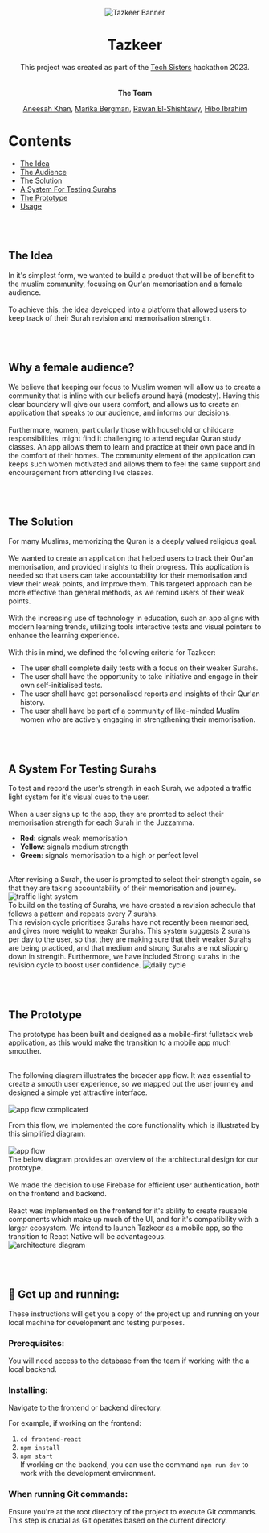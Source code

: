 <p align="center">
  <img src="/assets/tazkeer_banner_dark.png" alt="Tazkeer Banner">
</p>

<div align="center">
    <h1>
        Tazkeer
    </h1>
    <div>
        This project was created as part of the <a href="https://www.tech-sisters.com/">Tech Sisters</a> hackathon 2023.
    </div>
  <br/>
  <br/>
    <strong> The Team </strong>
    <p>
     <a href="https://github.com/annoinspace">Aneesah Khan</a>,  
     <a href="https://github.com/mariberg">Marika Bergman</a>,
      <a href="https://github.com/rawanshisht">Rawan El-Shishtawy</a>, 
      <a href="https://github.com/hiboibrahim">Hibo Ibrahim</a> 
    </p>
</div>
 
  <div>
   <h1>
     Contents
   </h1>
<ul>
 <li><a href="#idea">The Idea</a></li>
    <li><a href="#audience">The Audience</a></li>
    <li><a href="#solution">The Solution</a></li>
    <li><a href="#tls">A System For Testing Surahs</a></li>
    <li><a href="#prototype">The Prototype</a></li>
    <li><a href="#usage">Usage</a></li>
  
</ul>
  </div>
  <br/>
  <br/>
<div>
  <h2 id="idea">
    The Idea
  </h2>
  <p>
    In it's simplest form, we wanted to build a product that will be of benefit to the muslim community, focusing on Qur'an memorisation and a female audience. 
    <br/>
    <br/>
    To achieve this, the idea developed into a platform that allowed users to keep track of their Surah revision and memorisation strength. 
  <p>
  <br/>
  <br/>
      <h2 id="audience">
    Why a female audience?
  </h2>
  <p>
    We believe that keeping our focus to Muslim women will allow us to create a community that is inline with our beliefs around hayā (modesty). Having this clear boundary will give our users comfort, and allows us to create an application that speaks to our audience, and informs our decisions.
<br/>
    <br/>
   Furthermore, women, particularly those with household or childcare responsibilities, might find it challenging to attend regular Quran study classes. An app allows them to learn and practice at their own pace and in the comfort of their homes. The community element of the application can keeps such women motivated and allows them to feel the same support and encouragement from attending live classes.
  <p>
  <br/>
  <br/>
  <h2 id="solution">
    The Solution
  </h2>
  <p>
  For many Muslims, memorizing the Quran is a deeply valued religious goal.
    <br/>
    <br/>
    We wanted to create an application that helped users to track their Qur'an memorisation, 
   and provided insights to their progress. This application is needed so that users can take 
    accountability for their memorisation and view their weak points, and improve them. This targeted approach can be more effective than general methods, as we remind users of their weak points.
    <br/>
    <br/>
    With the increasing use of technology in education, such an app aligns with modern learning trends, utilizing tools interactive tests and visual pointers to enhance the learning experience.
  
  <br/>
   <br/>
  With this in mind, we defined the following criteria for Tazkeer:
      <ul>
      <li>The user shall complete daily tests with a focus on their weaker Surahs.</li>
      <li>The user shall have the opportunity to take initiative and engage in their own self-initialised tests.</li>
      <li>The user shall have get personalised reports and insights of their Qur'an history.</li>
      <li>The user shall have be part of a community of like-minded Muslim women who are actively engaging in strengthening their memorisation.</li>
    </ul>
  <p>
  <br/>
  <br/>
    <h2 id="tls">
   A System For Testing Surahs
  </h2>
  <p>
To test and record the user's strength in each Surah, we adpoted a traffic light system for it's visual cues to the user. 
<br/>
<br/>
When a user signs up to the app, they are promted to select their memorisation strength for each Surah in the Juzzamma.
<br/>
<ul>
<li><strong>Red</strong>: signals weak memorisation</li>
<li><strong>Yellow</strong>: signals medium strength</li>
<li><strong>Green</strong>: signals memorisation to a high or perfect level</li>
</ul>
<br/>
After revising a Surah, the user is prompted to select their strength again, so that they are taking accountability of their memorisation and journey.
<br/>
<img src="/assets/tls-overview.png" alt="traffic light system">
<br/>
To build on the testing of Surahs, we have created a revision schedule that follows a pattern and repeats every 7 surahs. 
<br/>
This revision cycle prioritises Surahs have not recently been memorised, and gives more weight to weaker Surahs. This system suggests 2 surahs per day to the user, so that they are making sure that their weaker Surahs are being practiced, and that medium and strong Surahs are not slipping down in strength. Furthermore, we have included Strong surahs in the revision cycle to boost user confidence.
<img src="/assets/daily-cycle.png" alt="daily cycle">
  <p>
  <br/>
  <br/>

  <h2 id="prototype">
    The Prototype
  </h2>
  <p>
  The prototype has been built and designed as a mobile-first fullstack web application, as this would make the transition to a mobile app much smoother.
<br/>
 <br/>

The following diagram illustrates the broader app flow. It was essential to create a smooth user experience, so we mapped out the user journey and designed a simple yet attractive interface.
<br/>
<br/>
<img src="/assets/app-flow-complete.png" alt="app flow complicated">

From this flow, we implemented the core functionality which is illustrated by this simplified diagram:
<br/>
<br/>
<img src="/assets/app-flow.png" alt="app flow">
<br/>
The below diagram provides an overview of the architectural design for our prototype.
<br/>
<br/>
We made the decision to use Firebase for efficient user authentication, both on the frontend and backend.
<br/>
<br/>
React was implemented on the frontend for it's ability to create reusable components which make up much of the UI, and for it's compatibility with a larger ecosystem. We intend to launch Tazkeer as a mobile app, so the transition to React Native will be advantageous.
<br/>
<img src="/assets/architecture-diagram.png" alt="architecture diagram">

</div>
<br/>
<br/>

<h2 id="usage">
  🏁 Get up and running:
</h2>

These instructions will get you a copy of the project up and running on your local machine for development and testing purposes.

### Prerequisites:

You will need access to the database from the team if working with the a local backend.

### Installing:

Navigate to the frontend or backend directory.

For example, if working on the frontend:

1. `cd frontend-react` <br/>
2. `npm install` <br/>
3. `npm start`
   <br/>
   If working on the backend, you can use the command `npm run dev` to work with the development environment.
   <br/>

### When running Git commands:

Ensure you're at the root directory of the project to execute Git commands. This step is crucial as Git operates based on the current directory.
